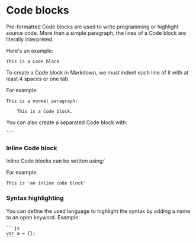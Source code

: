 # Code blocks

Pre-formatted Code blocks are used to write programming or highlight source code. More than a simple paragraph, the lines of a Code block are literally interpreted.

Here's an example:

```
This is a Code block
```

To create a Code block in Markdown, we must indent each line of it with at least 4 spaces or one tab.


For example:

```
This is a normal paragraph:

    This is a Code block. 
```

You can also create a separated Code block with:

    ```

### Inline Code block

Inline Code blocks can be written using:`

For example:

    This is 'an inline code block'

### Syntax highlighting

You can define the used language to highlight the syntax by adding a name to an open keyword. Example:

    ```js
    var a = {};
    ```